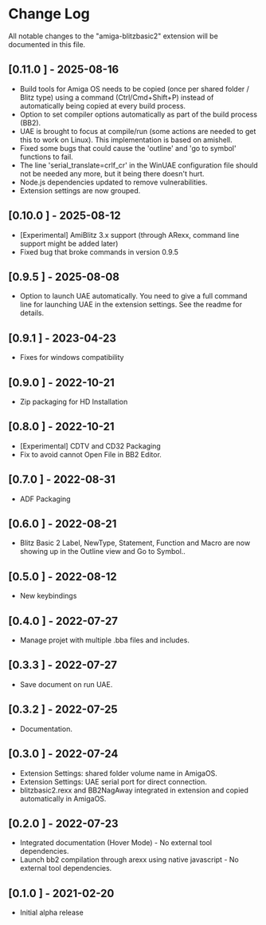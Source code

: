 # Change Log

All notable changes to the "amiga-blitzbasic2" extension will be documented in this file.
## [0.11.0 ] - 2025-08-16
- Build tools for Amiga OS needs to be copied (once per shared folder / Blitz type) using a command (Ctrl/Cmd+Shift+P) instead of automatically being copied at every build process.
- Option to set compiler options automatically as part of the build process (BB2).
- UAE is brought to focus at compile/run (some actions are needed to get this to work on Linux). This implementation is based on amishell.
- Fixed some bugs that could cause the 'outline' and 'go to symbol' functions to fail.
- The line 'serial_translate=crlf_cr' in the WinUAE configuration file should not be needed any more, but it being there doesn't hurt.
- Node.js dependencies updated to remove vulnerabilities.
- Extension settings are now grouped.
## [0.10.0 ] - 2025-08-12
- [Experimental] AmiBlitz 3.x support (through ARexx, command line support might be added later)
- Fixed bug that broke commands in version 0.9.5
## [0.9.5 ] - 2025-08-08
- Option to launch UAE automatically. You need to give a full command line for launching UAE in the extension settings. See the readme for details. 
## [0.9.1 ] - 2023-04-23
- Fixes for windows compatibility
## [0.9.0 ] - 2022-10-21
- Zip packaging for HD Installation
## [0.8.0 ] - 2022-10-21
- [Experimental] CDTV and CD32 Packaging
- Fix to avoid cannot Open File in BB2 Editor.
## [0.7.0 ] - 2022-08-31
- ADF Packaging
## [0.6.0 ] - 2022-08-21
- Blitz Basic 2 Label, NewType, Statement, Function and Macro are now showing up in the Outline view and Go to Symbol..
## [0.5.0 ] - 2022-08-12
- New keybindings
## [0.4.0 ] - 2022-07-27
- Manage projet with multiple .bba files and includes.
## [0.3.3 ] - 2022-07-27
- Save document on run UAE.
## [0.3.2 ] - 2022-07-25
- Documentation.
## [0.3.0 ] - 2022-07-24
- Extension Settings: shared folder volume name in AmigaOS.
- Extension Settings: UAE serial port for direct connection.
- blitzbasic2.rexx and BB2NagAway integrated in extension and copied automatically in AmigaOS.
## [0.2.0 ] - 2022-07-23
- Integrated documentation (Hover Mode) - No external tool dependencies.
- Launch bb2 compilation through arexx using native javascript - No external tool dependencies.
## [0.1.0 ] - 2021-02-20
- Initial alpha release